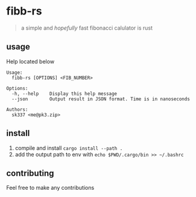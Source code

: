 #  fibb-rs

> a simple and *hopefully* fast fibonacci calulator is rust

## usage

Help located below
```
Usage:
  fibb-rs [OPTIONS] <FIB_NUMBER>

Options:
  -h, --help    Display this help message
  --json        Output result in JSON format. Time is in nanoseconds

Authors:
  sk337 <me@pk3.zip>
```

## install

1. compile and install `cargo install --path .`
2. add the output path to env with `echo $PWD/.cargo/bin >> ~/.bashrc`

## contributing

Feel free to make any contributions